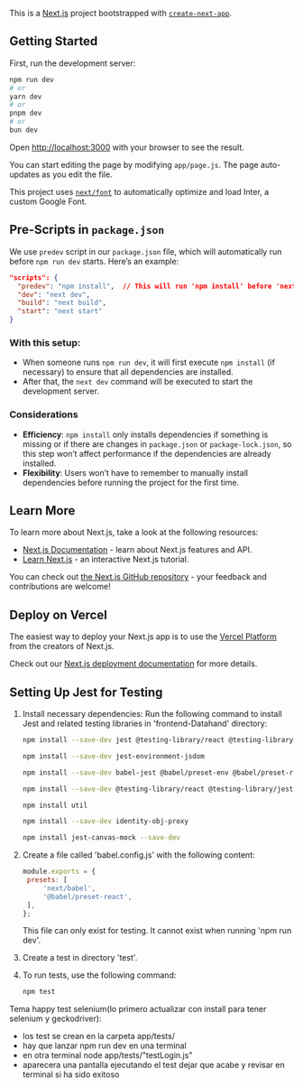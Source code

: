 This is a [Next.js](https://nextjs.org/) project bootstrapped with [`create-next-app`](https://github.com/vercel/next.js/tree/canary/packages/create-next-app).

## Getting Started

First, run the development server:

```bash
npm run dev
# or
yarn dev
# or
pnpm dev
# or
bun dev
```

Open [http://localhost:3000](http://localhost:3000) with your browser to see the result.

You can start editing the page by modifying `app/page.js`. The page auto-updates as you edit the file.

This project uses [`next/font`](https://nextjs.org/docs/basic-features/font-optimization) to automatically optimize and load Inter, a custom Google Font.

## Pre-Scripts in `package.json`

We use `predev` script in our `package.json` file, which will automatically run before `npm run dev` starts. Here’s an example:

```json
"scripts": {
  "predev": "npm install",  // This will run 'npm install' before 'next dev'
  "dev": "next dev",
  "build": "next build",
  "start": "next start"
}
```

### With this setup:

- When someone runs `npm run dev`, it will first execute `npm install` (if necessary) to ensure that all dependencies are installed.
- After that, the `next dev` command will be executed to start the development server.

### Considerations

- **Efficiency**: `npm install` only installs dependencies if something is missing or if there are changes in `package.json` or `package-lock.json`, so this step won’t affect performance if the dependencies are already installed.
- **Flexibility**: Users won’t have to remember to manually install dependencies before running the project for the first time.

## Learn More

To learn more about Next.js, take a look at the following resources:

- [Next.js Documentation](https://nextjs.org/docs) - learn about Next.js features and API.
- [Learn Next.js](https://nextjs.org/learn) - an interactive Next.js tutorial.

You can check out [the Next.js GitHub repository](https://github.com/vercel/next.js/) - your feedback and contributions are welcome!

## Deploy on Vercel

The easiest way to deploy your Next.js app is to use the [Vercel Platform](https://vercel.com/new?utm_medium=default-template&filter=next.js&utm_source=create-next-app&utm_campaign=create-next-app-readme) from the creators of Next.js.

Check out our [Next.js deployment documentation](https://nextjs.org/docs/deployment) for more details.

## Setting Up Jest for Testing

1. Install necessary dependencies: Run the following command to install Jest and related testing libraries in 'frontend-Datahand' directory:

    ```bash
    npm install --save-dev jest @testing-library/react @testing-library/jest-dom @testing-library/user-event babel-jest
    
    npm install --save-dev jest-environment-jsdom
   
    npm install --save-dev babel-jest @babel/preset-env @babel/preset-react

    npm install --save-dev @testing-library/react @testing-library/jest-dom
    
    npm install util

    npm install --save-dev identity-obj-proxy
    
    npm install jest-canvas-mock --save-dev
   
2. Create a file called 'babel.config.js' with the following content:
   ```js
   module.exports = {
    presets: [
        'next/babel',
        '@babel/preset-react',
    ],
   };
   ```
   This file can only exist for testing. It cannot exist when running 'npm run dev'.

3. Create a test in directory 'test'.
4. To run tests, use the following command:
   ```bash
   npm test


Tema happy test selenium(lo primero actualizar con install para tener selenium y geckodriver):
- los test se crean en la carpeta app/tests/
- hay que lanzar npm run dev en una terminal
- en otra terminal node app/tests/"testLogin.js"
- aparecera una pantalla ejecutando el test dejar que acabe y revisar en terminal si ha sido exitoso